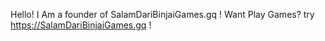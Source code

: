 Hello! 
I Am a founder of SalamDariBinjaiGames.gq !
Want Play Games? try https://SalamDariBinjaiGames.gq !

